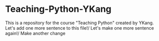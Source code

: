 # Teaching-Python-YKang
This is a repository for the course "Teaching Python" created by YKang.
Let's add one more sentence to this file!/
Let's make one more sentence again!/
Make another change
